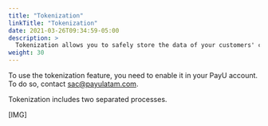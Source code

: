 ```yaml
---
title: "Tokenization"
linkTitle: "Tokenization"
date: 2021-03-26T09:34:59-05:00
description: >
  Tokenization allows you to safely store the data of your customers' credit cards through the creation of a token. This token lets you make regular charges or implement the _1 Click payment_ feature, following PCI DSS (Payment Card Industry Data Security Standard) security standards to handle credit card data.
weight: 30
---
```


To use the tokenization feature, you need to enable it in your PayU account. To do so, contact sac@payulatam.com.

Tokenization includes two separated processes.

[IMG]

<!--To integrate with Tokenization, target the requests to the following URLs:

{{% alert title="API" color="info"%}}

* _**Tests**_: ``
* _**Production**_: ``

{{% /alert %}}-->
